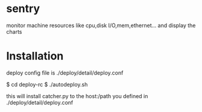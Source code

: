 sentry
======

monitor machine resources like cpu,disk I/O,mem,ethernet... and display the charts

Installation
============

deploy config file is ./deploy/detail/deploy.conf

$ cd deploy-rc
$ ./autodeploy.sh

this will install catcher.py to the host:/path you defined in ./deploy/detail/deploy.conf

